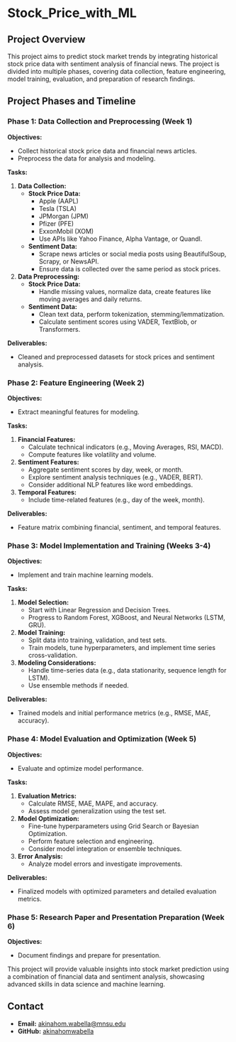 # Stock_Price_with_ML

## Project Overview
This project aims to predict stock market trends by integrating historical stock price data with sentiment analysis of financial news. The project is divided into multiple phases, covering data collection, feature engineering, model training, evaluation, and preparation of research findings.

## Project Phases and Timeline

### Phase 1: Data Collection and Preprocessing (Week 1)
**Objectives:**
- Collect historical stock price data and financial news articles.
- Preprocess the data for analysis and modeling.

**Tasks:**
1. **Data Collection:**
    - **Stock Price Data:**
        - Apple (AAPL)
        - Tesla (TSLA)
        - JPMorgan (JPM)
        - Pfizer (PFE)
        - ExxonMobil (XOM)
        - Use APIs like Yahoo Finance, Alpha Vantage, or Quandl.
    - **Sentiment Data:**
        - Scrape news articles or social media posts using BeautifulSoup, Scrapy, or NewsAPI.
        - Ensure data is collected over the same period as stock prices.
2. **Data Preprocessing:**
    - **Stock Price Data:**
        - Handle missing values, normalize data, create features like moving averages and daily returns.
    - **Sentiment Data:**
        - Clean text data, perform tokenization, stemming/lemmatization.
        - Calculate sentiment scores using VADER, TextBlob, or Transformers.

**Deliverables:**
- Cleaned and preprocessed datasets for stock prices and sentiment analysis.

### Phase 2: Feature Engineering (Week 2)
**Objectives:**
- Extract meaningful features for modeling.

**Tasks:**
1. **Financial Features:**
    - Calculate technical indicators (e.g., Moving Averages, RSI, MACD).
    - Compute features like volatility and volume.
2. **Sentiment Features:**
    - Aggregate sentiment scores by day, week, or month.
    - Explore sentiment analysis techniques (e.g., VADER, BERT).
    - Consider additional NLP features like word embeddings.
3. **Temporal Features:**
    - Include time-related features (e.g., day of the week, month).

**Deliverables:**
- Feature matrix combining financial, sentiment, and temporal features.

### Phase 3: Model Implementation and Training (Weeks 3-4)
**Objectives:**
- Implement and train machine learning models.

**Tasks:**
1. **Model Selection:**
    - Start with Linear Regression and Decision Trees.
    - Progress to Random Forest, XGBoost, and Neural Networks (LSTM, GRU).
2. **Model Training:**
    - Split data into training, validation, and test sets.
    - Train models, tune hyperparameters, and implement time series cross-validation.
3. **Modeling Considerations:**
    - Handle time-series data (e.g., data stationarity, sequence length for LSTM).
    - Use ensemble methods if needed.

**Deliverables:**
- Trained models and initial performance metrics (e.g., RMSE, MAE, accuracy).

### Phase 4: Model Evaluation and Optimization (Week 5)
**Objectives:**
- Evaluate and optimize model performance.

**Tasks:**
1. **Evaluation Metrics:**
    - Calculate RMSE, MAE, MAPE, and accuracy.
    - Assess model generalization using the test set.
2. **Model Optimization:**
    - Fine-tune hyperparameters using Grid Search or Bayesian Optimization.
    - Perform feature selection and engineering.
    - Consider model integration or ensemble techniques.
3. **Error Analysis:**
    - Analyze model errors and investigate improvements.

**Deliverables:**
- Finalized models with optimized parameters and detailed evaluation metrics.

### Phase 5: Research Paper and Presentation Preparation (Week 6)
**Objectives:**
- Document findings and prepare for presentation.

  
This project will provide valuable insights into stock market prediction using a combination of financial data and sentiment analysis, showcasing advanced skills in data science and machine learning.

## Contact
- **Email:** akinahom.wabella@mnsu.edu
- **GitHub:** [akinahomwabella](https://github.com/akinahomwabella)
